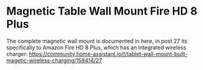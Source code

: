 # Magnetic Table Wall Mount Fire HD 8 Plus
The complete magnetic wall mount is documented in here, in post 27 its specifically to Amazon Fire HD 8 Plus, which has an integrated wireless charger: https://community.home-assistant.io/t/tablet-wall-mount-built-magetic-wireless-charging/158414/27
